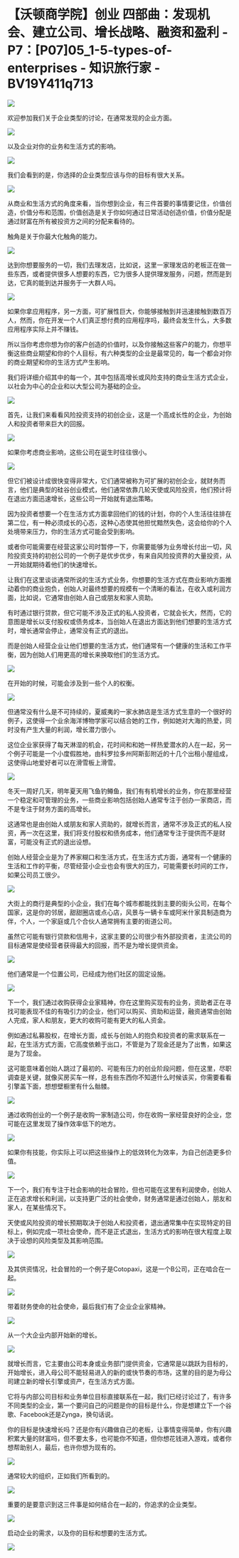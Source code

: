 # 【沃顿商学院】创业 四部曲：发现机会、建立公司、增长战略、融资和盈利 - P7：[P07]05_1-5-types-of-enterprises - 知识旅行家 - BV19Y411q713

![](img/b3b274e398c5f5b5f1ad1bd597b3931d_0.png)

欢迎参加我们关于企业类型的讨论，在通常发现的企业方面。

![](img/b3b274e398c5f5b5f1ad1bd597b3931d_2.png)

以及企业对你的业务和生活方式的影响。

![](img/b3b274e398c5f5b5f1ad1bd597b3931d_4.png)

我们会看到的是，你选择的企业类型应该与你的目标有很大关系。

![](img/b3b274e398c5f5b5f1ad1bd597b3931d_6.png)

从商业和生活方式的角度来看，当你想到企业，有三件首要的事情要记住，价值创造，价值分布和范围，价值创造是关于你如何通过日常活动创造价值，价值分配是通过财富在所有被投资方之间的分配来看待的。

触角是关于你最大化触角的能力。

![](img/b3b274e398c5f5b5f1ad1bd597b3931d_8.png)

达到你想要服务的一切，我们去理发店，比如说，这里一家理发店的老板正在做一些东西，或者提供很多人想要的东西，它为很多人提供理发服务，问题，然而是到达，它真的能到达并服务于一大群人吗。



![](img/b3b274e398c5f5b5f1ad1bd597b3931d_10.png)

如果你拿应用程序，另一方面，可扩展性巨大，你能够接触到并迅速接触到数百万人，然而，你在开发一个人们真正想付费的应用程序吗，最终会发生什么，大多数应用程序实际上并不赚钱。

所以当你考虑你想为你的客户创造的价值时，以及你接触这些客户的能力，你想平衡这些商业期望和你的个人目标，有六种类型的企业是最常见的，每一个都会对你的商业期望和你的生活方式产生影响。

我们将详细介绍其中的每一个，其中包括高增长或风险支持的商业生活方式企业，以社会为中心的企业和以大型公司为基础的企业。



![](img/b3b274e398c5f5b5f1ad1bd597b3931d_12.png)

首先，让我们来看看风险投资支持的初创企业，这是一个高成长性的企业，为创始人和投资者带来巨大的回报。

![](img/b3b274e398c5f5b5f1ad1bd597b3931d_14.png)

如果你考虑商业影响，这些公司在诞生时往往很小。

![](img/b3b274e398c5f5b5f1ad1bd597b3931d_16.png)

但它们被设计成很快变得非常大，它们通常被称为可扩展的初创企业，就财务而言，他们是典型的硅谷创业模式，他们通常依靠几轮天使或风险投资，他们预计将在退出方面迅速增长，这些公司一开始就有退出策略。

因为投资者想要一个在生活方式方面拿回他们的钱的计划，你的个人生活往往排在第二位，有一种必须成长的心态，这种心态使其他担忧黯然失色，这会给你的个人处境带来压力，你的生活方式可能会受到影响。

或者你可能需要在经营这家公司时暂停一下，你需要能够为业务增长付出一切，风险投资支持的初创公司的一个例子是优步优步，有来自风险投资界的大量投资，从一开始就期待着他们的快速增长。

让我们在这里谈谈通常所说的生活方式业务，你想要的生活方式在商业影响方面推动着你的商业抱负，创始人对最终想要的规模有一个清晰的看法，在收入或利润方面，比如说，它通常由创始人自己或朋友和家人资助。

有时通过银行贷款，但它可能不涉及正式的私人投资者，它就会长大，然而，它的意图是增长以支付股权或债务成本，当创始人在退出方面达到他们想要的生活方式时，增长通常会停止，通常没有正式的退出。

而是创始人经营企业让他们想要的生活方式，他们通常有一个健康的生活和工作平衡，因为创始人们用更高的增长来换取他们的生活方式。



![](img/b3b274e398c5f5b5f1ad1bd597b3931d_18.png)

在开始的时候，可能会涉及到一些个人的权衡。

![](img/b3b274e398c5f5b5f1ad1bd597b3931d_20.png)

但通常没有什么是不可持续的，夏威夷的一家水肺店是生活方式生意的一个很好的例子，这使得一个业余海洋博物学家可以结合她的工作，例如她对大海的热爱，同时没有产生大量的利润，增长潜力很小。

这位企业家获得了每天淋湿的机会，花时间和和她一样热爱潜水的人在一起，另一个例子可能是一个小度假胜地，由科罗拉多州阿斯彭附近的十几个出租小屋组成，这使得山地爱好者可以在滑雪板上滑雪。



![](img/b3b274e398c5f5b5f1ad1bd597b3931d_22.png)

冬天一周好几天，明年夏天用飞鱼钓鳟鱼，我们有有机增长的业务，你在那里经营一个稳定和可管理的业务，一些商业影响包括创始人通常专注于创办一家商店，而不是专注于财务方面的高增长。

这通常也是由创始人或朋友和家人资助的，就增长而言，通常不涉及正式的私人投资，再一次在这里，我们将支付股权和债务成本，他们通常专注于提供而不是财富，可能没有正式的退出设想。

创始人经营企业是为了养家糊口和生活方式，在生活方式方面，通常有一个健康的生活和工作的平衡，尽管经营小企业也会有很大的压力，可能需要长时间的工作，如果公司员工很少。



![](img/b3b274e398c5f5b5f1ad1bd597b3931d_24.png)

大街上的商行是典型的小企业，我们在每个城市都能找到主要的街头公司，在每个国家，这是你的邻居，甜甜圈店或点心店，风景与一辆卡车或阿米什家具制造商为伴，个人，一个家庭或几个合伙人通常拥有主要的街道公司。

虽然它可能有银行贷款和信用卡，这家主要的公司很少有外部投资者，主流公司的目标通常是使经营者获得最大的回报，而不是为增长提供资金。



![](img/b3b274e398c5f5b5f1ad1bd597b3931d_26.png)

他们通常是一个位置公司，已经成为他们社区的固定设施。

![](img/b3b274e398c5f5b5f1ad1bd597b3931d_28.png)

下一个，我们通过收购获得企业家精神，你在这里购买现有的业务，资助者正在寻找可能表现不佳的有吸引力的企业，他们可以购买、资助和运营，融资通常由创始人完成，家人和朋友，更大的收购可能有更大的私人资金。

例如通过私募股权，在增长方面，成长与创始人的抱负和投资者的需求联系在一起，在生活方式方面，它高度依赖于出口，不管是为了现金还是为了出售，如果这是为了现金。

这可能意味着创始人跳过了最初的、可能有压力的创业阶段问题，但在这里，尽职调查是关键，就像买房买车一样，总有些东西你不知道什么时候该买，你需要看看引擎盖下面，想想壁橱里有什么骷髅。



![](img/b3b274e398c5f5b5f1ad1bd597b3931d_30.png)

通过收购创业的一个例子是收购一家制造公司，你在收购一家经营良好的企业，您可能在这里发现了操作效率低下的地方。



![](img/b3b274e398c5f5b5f1ad1bd597b3931d_32.png)

如果你有技能，你实际上可以把这些操作上的低效转化为效率，为自己创造更多价值。

![](img/b3b274e398c5f5b5f1ad1bd597b3931d_34.png)

下一个，我们有专注于社会影响的社会冒险，但也可能在这里有利润使命，创始人正在追求增长和利润，以支持更广泛的社会使命，财务通常是通过创始人，朋友和家人，在某些情况下。

天使或风险投资的增长预期取决于创始人和投资者，退出通常集中在实现特定的目标上，例如完成一项社会使命，而不是正式退出，生活方式的影响在很大程度上取决于设想的风险类型及其影响范围。



![](img/b3b274e398c5f5b5f1ad1bd597b3931d_36.png)

及其供资情况，社会冒险的一个例子是Cotopaxi，这是一个B公司，正在啮合在一起。

![](img/b3b274e398c5f5b5f1ad1bd597b3931d_38.png)

带着财务使命的社会使命，最后我们有了企业企业家精神。

![](img/b3b274e398c5f5b5f1ad1bd597b3931d_40.png)

从一个大企业内部开始新的增长。

![](img/b3b274e398c5f5b5f1ad1bd597b3931d_42.png)

就增长而言，它主要由公司本身或业务部门提供资金，它通常是以跳跃为目标的，开始增长，进入母公司不能轻易进入的新的或快节奏的市场，这里的目的是为母公司建立新的增长引擎或资产，在生活方式方面。

它将与内部公司目标和业务单位目标直接联系在一起，我们已经讨论过了，有许多不同类型的企业，第一个要问自己的问题是你的目标是什么，你是想建立下一个谷歌、Facebook还是Zynga，换句话说。

你的目标是快速增长吗？还是你有兴趣做自己的老板，让事情变得简单，你有兴趣积累大量的财富吗，但不要太多，也可能你不知道，但你想花钱进入游戏，或者你想帮助别人，最后，也许你想为现有的。



![](img/b3b274e398c5f5b5f1ad1bd597b3931d_44.png)

通常较大的组织，正如我们所看到的。

![](img/b3b274e398c5f5b5f1ad1bd597b3931d_46.png)

重要的是要意识到这三件事是如何结合在一起的，你追求的企业类型。

![](img/b3b274e398c5f5b5f1ad1bd597b3931d_48.png)

启动企业的需求，以及你的目标和想要的生活方式。

![](img/b3b274e398c5f5b5f1ad1bd597b3931d_50.png)